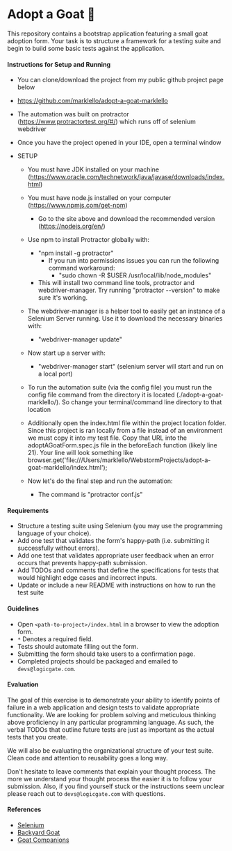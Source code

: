 Adopt a Goat :goat:
===================

This repository contains a bootstrap application featuring a small goat
adoption form. Your task is to structure a framework for a testing suite and
begin to build some basic tests against the application.

#### Instructions for Setup and Running

- You can clone/download the project from my public github project page below
- https://github.com/marklello/adopt-a-goat-marklello

- The automation was built on protractor (https://www.protractortest.org/#/) which 
    runs off of selenium webdriver
- Once you have the project opened in your IDE, open a terminal window

- SETUP
    - You must have JDK installed on your machine (https://www.oracle.com/technetwork/java/javase/downloads/index.html)
    - You must have node.js installed on your computer (https://www.npmjs.com/get-npm)
        - Go to the site above and download the recommended version (https://nodejs.org/en/)
    - Use npm to install Protractor globally with: 
        - "npm install -g protractor"
            - If you run into permissions issues you can run the following command workaround:
                - "sudo chown -R $USER /usr/local/lib/node_modules"
        - This will install two command line tools, protractor and webdriver-manager. 
        Try running "protractor --version" to make sure it's working.
    - The webdriver-manager is a helper tool to easily get an instance of a Selenium 
    Server running. Use it to download the necessary binaries with:
        - "webdriver-manager update"
    - Now start up a server with:
        - "webdriver-manager start" (selenium server will start and run on a local port)
        
    - To run the automation suite (via the config file) you must run the config file command from
      the directory it is located (./adopt-a-goat-marklello/). So change your terminal/command line
      directory to that location
    - Additionally open the index.html file within the project location folder. Since this project
      is ran locally from a file instead of an environment we must copy it into my test file. 
      Copy that URL into the adoptAGoatForm.spec.js file in the beforeEach function (likely line 21).
      Your line will look something like browser.get('file:///Users/marklello/WebstormProjects/adopt-a-goat-marklello/index.html');
    
    - Now let's do the final step and run the automation:
        - The command is "protractor conf.js" 

#### Requirements

- Structure a testing suite using Selenium (you may use the programming language
  of your choice).
- Add one test that validates the form's happy-path (i.e. submitting it
  successfully without errors).
- Add one test that validates appropriate user feedback when an error occurs
  that prevents happy-path submission.
- Add TODOs and comments that define the specifications for tests that would
  highlight edge cases and incorrect inputs.
- Update or include a new README with instructions on how to run the test suite


#### Guidelines

- Open `<path-to-project>/index.html` in a browser to view the adoption form.
- `*` Denotes a required field.
- Tests should automate filling out the form.
- Submitting the form should take users to a confirmation page.
- Completed projects should be packaged and emailed to `devs@logicgate.com`.


#### Evaluation

The goal of this exercise is to demonstrate your ability to identify points of
failure in a web application and design tests to validate appropriate
functionality. We are looking for problem solving and meticulous thinking
above proficiency in any particular programming language. As such, the verbal
TODOs that outline future tests are just as important as the actual tests that
you create.

We will also be evaluating the organizational structure of your test suite.
Clean code and attention to reusability goes a long way.

Don't hesitate to leave comments that explain your thought process. The more we
understand your thought process the easier it is to follow your submission.
Also, if you find yourself stuck or the instructions seem unclear please reach
out to `devs@logicgate.com` with questions.


#### References

- [Selenium](https://www.seleniumhq.org/)
- [Backyard Goat](http://www.vetstreet.com/our-pet-experts/want-a-backyard-goat-10-things-to-consider)
- [Goat Companions](https://www.hobbyfarms.com/keeping-goats-as-companions/)
